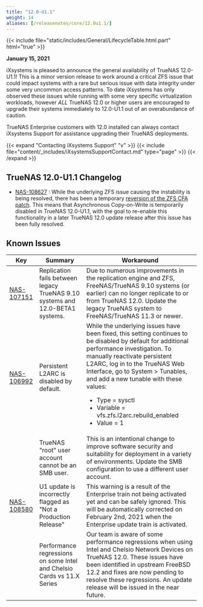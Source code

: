 ```yaml
---
title: "12.0-U1.1"
weight: 14
aliases: [/releasenotes/core/12.0u1.1/]
---
```


{{< include file="static/includes/General/LifecycleTable.html.part" html="true" >}}

**January 15, 2021**

iXsystems is pleased to announce the general availability of TrueNAS 12.0-U1.1! This is a minor version release to work around a critical ZFS issue that could impact systems with a rare but serious issue with data integrity under some very uncommon access patterns.  To date iXsystems has only observed these issues while running with some very specific virtualization workloads, however *ALL* TrueNAS 12.0 or higher users are encouraged to upgrade their systems immediately to 12.0-U1.1 out of an overabundance of caution.

TrueNAS Enterprise customers with 12.0 installed can always contact iXsystems Support for assistance upgrading their TrueNAS deployments.

{{< expand "Contacting iXsystems Support" "v" >}}
{{< include file="content/_includes/iXsystemsSupportContact.md" type="page" >}}
{{< /expand >}}

## TrueNAS 12.0-U1.1 Changelog

<ul>
<li><a href="https://jira.ixsystems.com/browse/NAS-108627" target=_blank>NAS-108627</a> : While the underlying ZFS issue causing the instability is being resolved, there has been a temporary <a href="https://github.com/freenas/ports/pull/940/files" target="_blank">reversion of the ZFS CFA patch</a>. This means that Asynchronous Copy-on-Write is temporarily disabled in TrueNAS 12.0-U1.1, with the goal to re-enable this functionality in a later TrueNAS 12.0 update release after this issue has been fully resolved. </li>
</ul>

## Known Issues

<body class="ql-editor ql-editor-view" style="font-size:14px;">
    <html>
        <body>
            <table width="100%">
                <thead>
                  <tr><th>Key</th><th>Summary</th><th>Workaround</th></tr>
                </thead>
                <tbody>
                    <tr>
                    	<td><a href="https://jira.ixsystems.com/browse/NAS-107151" target="_blank">NAS-107151</a></td>
                    	<td>Replication fails between legacy TrueNAS 9.10 systems and 12.0-BETA1 systems.</td>
                    	<td>Due to numerous improvements in the replication engine and ZFS, FreeNAS/TrueNAS 9.10 systems (or earlier) can no longer replicate to or from TrueNAS 12.0. Update the legacy TrueNAS system to FreeNAS/TrueNAS 11.3 or newer.</td>
                    </tr>
                  	<tr>
                  		<td><a href="https://jira.ixsystems.com/browse/NAS-106992" target="_blank">NAS-106992</a></td>
                  		<td>Persistent L2ARC is disabled by default.</td>
                  		<td>While the underlying issues have been fixed, this setting continues to be disabled by default for additional performance investigation. To manually reactivate persistent L2ARC, log in to the TrueNAS Web Interface, go to System > Tunables, and add a new tunable with these values:
                  			<ul>
		    					<li>Type = sysctl</li>
		    					<li>Variable = vfs.zfs.l2arc.rebuild_enabled</li>
		    					<li>Value = 1</li>
		    				</ul>
		    			</td>
		    		</tr>
					<tr>
						<td></td>
						<td>TrueNAS "root" user account cannot be an SMB user.</td>
						<td>This is an intentional change to improve software security and suitability for deployment in a variety of environments. Update the SMB configuration to use a different user account.</td>
		    		</tr>
		    		<tr>
						<td><a href="https://jira.ixsystems.com/browse/NAS-108580" target="_blank">NAS-108580</td>
						<td>U1 update is incorrectly flagged as "Not a Production Release"</td>
						<td>This warning is a result of the Enterprise train not being activated yet and can be safely ignored. This will be automatically corrected on February 2nd, 2021 when the Enterprise update train is activated.</td>
				    </tr>
				    <tr>
						<td></td>
						<td>Performance regressions on some Intel and Chelsio Cards vs 11.X Series</td>
						<td>Our team is aware of some performance regressions when using Intel and Chelsio Network Devices on TrueNAS 12.0. These issues have been identified in upstream FreeBSD 12.2 and fixes are now pending to resolve these regressions. An update release will be issued in the near future.</td>
		    		</tr>
                </tbody>
            </table>
        </body>
    </html>
